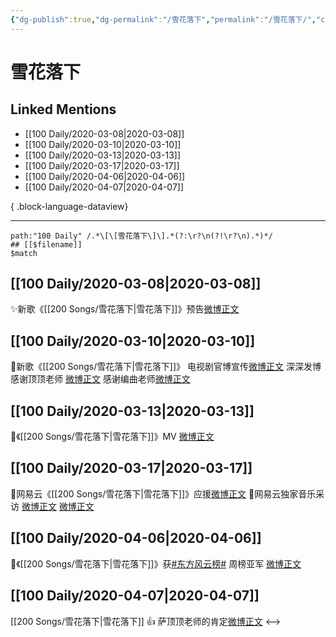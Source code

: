```yaml
---
{"dg-publish":true,"dg-permalink":"/雪花落下","permalink":"/雪花落下/","created":"2023-04-03T13:10:18.000+08:00","updated":"2023-08-24T18:25:01.633+08:00"}
---
```


# 雪花落下

## Linked Mentions
- [[100 Daily/2020-03-08\|2020-03-08]]
- [[100 Daily/2020-03-10\|2020-03-10]]
- [[100 Daily/2020-03-13\|2020-03-13]]
- [[100 Daily/2020-03-17\|2020-03-17]]
- [[100 Daily/2020-04-06\|2020-04-06]]
- [[100 Daily/2020-04-07\|2020-04-07]]

{ .block-language-dataview}

---

```expander
path:"100 Daily" /.*\[\[雪花落下\]\].*(?:\r?\n(?!\r?\n).*)*/
## [[$filename]]
$match
```
## [[100 Daily/2020-03-08\|2020-03-08]]
✨新歌《[[200 Songs/雪花落下\|雪花落下]]》预告[微博正文](https://m.weibo.cn/6466290670/4480175226119249)
## [[100 Daily/2020-03-10\|2020-03-10]]
🌟新歌《[[200 Songs/雪花落下\|雪花落下]]》
电视剧官博宣传[微博正文](https://m.weibo.cn/6466290670/4480879215034820)
深深发博感谢顶顶老师 [微博正文](https://m.weibo.cn/6466290670/4481043589367153)
感谢编曲老师[微博正文](https://m.weibo.cn/6466290670/4480744363777127)
## [[100 Daily/2020-03-13\|2020-03-13]]
🌠《[[200 Songs/雪花落下\|雪花落下]]》MV [微博正文](https://m.weibo.cn/6466290670/4481957994384395)

## [[100 Daily/2020-03-17\|2020-03-17]]
🎵网易云《[[200 Songs/雪花落下\|雪花落下]]》应援[微博正文](https://m.weibo.cn/6466290670/4483394358002842)
🎵网易云独家音乐采访
[微博正文](https://m.weibo.cn/6466290670/4483510310190360)
[微博正文](https://m.weibo.cn/6466290670/4483501611129471)
## [[100 Daily/2020-04-06\|2020-04-06]]
🥈《[[200 Songs/雪花落下\|雪花落下]]》获[#东方风云榜#](https://s.weibo.com/weibo?q=%23%E4%B8%9C%E6%96%B9%E9%A3%8E%E4%BA%91%E6%A6%9C%23) 周榜亚军
[微博正文](https://m.weibo.cn/6466290670/4490763965029449)
## [[100 Daily/2020-04-07\|2020-04-07]]
[[200 Songs/雪花落下\|雪花落下]]
👍 萨顶顶老师的肯定[微博正文](https://m.weibo.cn/6466290670/4491046316437248)
<-->